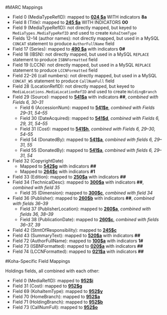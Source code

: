#MARC Mappings
- Field 0 (MediaTypeRefID): mapped to **[024 $a](http://www.loc.gov/marc/bibliographic/bd024.html)** WITH indicators **8a**
- Field 8 (Title): mapped to **[245 $a](http://www.loc.gov/marc/bibliographic/bd245.html)** WITH INDICATORS **00**
- Field 9 (MediaTypeRefID): not directly mapped, but keyed to `MediaTypes.MediaTypeRefID` and used to create `KohaItemType`
- Fields 12–14 (author names): not directly mapped, but used in a MySQL `CONCAT` statement to produce `AuthorFullName` field
- Field 17 (Series): mapped to **[490 $a](http://www.loc.gov/marc/bibliographic/bd490.html)** with indicators **0#**
- Field 18 (IBSN): not directly mapped, but used in a MySQL `REPLACE` statement to produce `ISBNFormatted` field
- Field 19 (LCCN): not directly mapped, but used in a MySQL `REPLACE` statement to produce `LCCNFormatted` field
- Field 22–26 (call numbers): not directly mapped, but used in a MySQL `CONCAT_WS` statement to produce `CallNumFull` field
- Field 28 (LocationRefID): not directly mapped, but keyed to `MediaLocations.MediaLocationRefID` and used to create `HoldingBranch`
- Field 29 (Source): mapped to **[541$a](http://www.loc.gov/marc/bibliographic/bd541.html)** with indicators **##**, *combined with Fields 6, 30–31*
	- Field 6 (AccessionNum): mapped to **[541$e](http://www.loc.gov/marc/bibliographic/bd541.html)**, *combined with Fields 29–31, 54–55*
	- Field 30 (DateAcquired): mapped to **[541$d](http://www.loc.gov/marc/bibliographic/bd541.html)**, *combined with Fields 6, 29, 31, 54–55*
	- Field 31 (Cost): mapped to **[541$h](http://www.loc.gov/marc/bibliographic/concise/bd541.html)**, *combined with Fields 6, 29–30, 54–55*
	- Field 54 (DonatedBy): mapped to **[541$a](http://www.loc.gov/marc/bibliographic/bd541.html)**, *combined with fields 6, 29–31, 55*
	- Field 55 (DonatedBy): mapped to **[541$a](http://www.loc.gov/marc/bibliographic/bd541.html)**, *combined with fields 6, 29–31, 54*
- Field 32 (CopyrightDate)
	- Mapped to **[542$g](http://www.loc.gov/marc/bibliographic/bd542.html)** with indicators **##**
	- Mapped to **[264$c](http://www.loc.gov/marc/bibliographic/bd264.html)** with indicators **#1**
- Field 33 (Edition): mapped to **[250$a](http://www.loc.gov/marc/bibliographic/bd250.html)** with indicators **##**
- Field 34 (TechnicalDesc): mapped to **[300$a](http://www.loc.gov/marc/bibliographic/bd300.html)** with indicators **##**, *combined with field 35*
	- Field 35 (Dimension): mapped to **[300$c](http://www.loc.gov/marc/bibliographic/bd300.html)**, *combined with field 34*
- Field 36 (Publisher): mapped to **[260$b](http://www.loc.gov/marc/bibliographic/bd260.html)** with indicators **##**, *combined with fields 36–39*
	- Field 37 (PublisherLocation): mapped to **[260$a](http://www.loc.gov/marc/bibliographic/bd260.html)**, *combined with fields 36, 38–39*
	- Field 38 (PublicationDate): mapped to **[260$c](http://www.loc.gov/marc/bibliographic/bd260.html)**, *combined with fields 36–37, 39*
- Field 42 (StmtOfResponsibility): mapped to **[245$c](http://www.loc.gov/marc/bibliographic/bd260.html)**
- Field 43 (SummaryText): mapped to **[520$a](http://www.loc.gov/marc/bibliographic/bd520.html)** with indicators **##**
- Field 72 (AuthorFullName): mapped to **[100$a](http://www.loc.gov/marc/bibliographic/bd100.html)** with indicators **1#**
- Field 73 (ISBNFormatted): mapped to **[020$a](http://www.loc.gov/marc/bibliographic/bd020.html)** with indicators **##**
- Field 74 (LCCNFormatted): mapped to **[021$a](http://www.loc.gov/marc/bibliographic/bd020.html)** with indicators **##**

#Koha-Specific Field Mappings

Holdings fields, all combined with each other:

- Field 0 (MediaRefID): mapped to **[952$i](http://goo.gl/QR4SnT)**
- Field 31 (Cost): mapped to **[952$g](http://goo.gl/QR4SnT)**
- Field 69 (KohaItemType): mapped to **[952$y](http://goo.gl/QR4SnT)**
- Field 70 (HomeBranch): mapped to **[952$a](http://goo.gl/QR4SnT)**
- Field 71 (HoldingBranch): mapped to **[952$b](http://goo.gl/QR4SnT)**
- Field 73 (CallNumFull): mapped to **[952$o](http://goo.gl/QR4SnT)**
